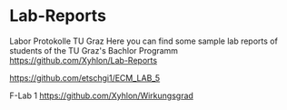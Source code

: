 # Lab-Reports
Labor Protokolle TU Graz
Here you can find some sample lab reports of students of the TU Graz's Bachlor Programm
https://github.com/Xyhlon/Lab-Reports

https://github.com/etschgi1/ECM_LAB_5

F-Lab 1
https://github.com/Xyhlon/Wirkungsgrad
